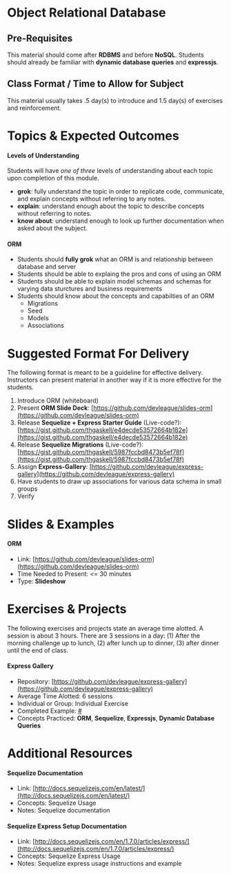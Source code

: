 # Object Relational Database

## Pre-Requisites
This material should come after **RDBMS** and before **NoSQL**. Students should already be familiar with **dynamic database queries** and **expressjs**.

## Class Format / Time to Allow for Subject 
This material usually takes .5 day(s) to introduce and 1.5 day(s) of exercises and reinforcement.  

# Topics & Expected Outcomes

#### Levels of Understanding
Students will have *one of three* levels of understanding about each topic upon completion of this module.  
- **grok**: fully understand the topic in order to replicate code, communicate, and explain concepts without referring to any notes.  
- **explain**: understand enough about the topic to describe concepts without referring to notes.  
- **know about**: understand enough to look up further documentation when asked about the subject.  

#### ORM
-  Students should **fully grok** what an ORM is and relationship between database and server
-  Students should be able to explaing the pros and cons of using an ORM
-  Students should be able to explain model schemas and schemas for varying data sturctures and business requirements
-  Students should know about the concepts and capabilties of an ORM
    - Migrations
    - Seed
    - Models
    - Associations

# Suggested Format For Delivery
The following format is meant to be a guideline for effective delivery. Instructors can present material in another way if it is more effective for the students.  

1. Introduce ORM (whiteboard)
1. Present **ORM Slide Deck**: [https://github.com/devleague/slides-orm](https://github.com/devleague/slides-orm)
1. Release **Sequelize + Express Starter Guide** (Live-code?): [https://gist.github.com/thgaskell/e4decde53572664b182e](https://gist.github.com/thgaskell/e4decde53572664b182e)
1. Release **Sequelize Migrations** (Live-code?): [https://gist.github.com/thgaskell/5987fccbd8473b5ef78f](https://gist.github.com/thgaskell/5987fccbd8473b5ef78f)
1. Assign **Express-Gallery**: [https://github.com/devleague/express-gallery](https://github.com/devleague/express-gallery)
1. Have students to draw up associations for various data schema in small groups
1. Verify

# Slides & Examples

#### ORM
- Link: [https://github.com/devleague/slides-orm](https://github.com/devleague/slides-orm)
- Time Needed to Present: <= 30 minutes   
- Type: **Slideshow**

# Exercises & Projects
The following exercises and projects state an average time alotted. A session is about 3 hours. There are 3 sessions in a day: (1) After the morning challenge up to lunch, (2) after lunch up to dinner, (3) after dinner until the end of class.

#### Express Gallery
- Repository: [https://github.com/devleague/express-gallery](https://github.com/devleague/express-gallery)
- Average Time Alotted: 6 sessions
- Individual or Group: Individual Exercise
- Completed Example: [#](https://www.google.com/)
- Concepts Practiced: **ORM**, **Sequelize**, **Expressjs**, **Dynamic Database Queries**

# Additional Resources

#### Sequelize Documentation
- Link: [http://docs.sequelizejs.com/en/latest/](http://docs.sequelizejs.com/en/latest/)  
- Concepts: Sequelize Usage
- Notes: Sequelize documentation

#### Sequelize Express Setup Documentation
- Link: [http://docs.sequelizejs.com/en/1.7.0/articles/express/](http://docs.sequelizejs.com/en/1.7.0/articles/express/)  
- Concepts: Sequelize Express Usage
- Notes: Sequelize express usage instructions and example
